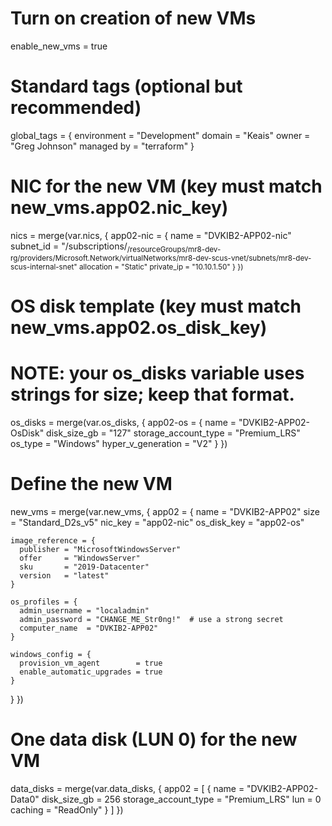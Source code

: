 # Turn on creation of new VMs
enable_new_vms = true

# Standard tags (optional but recommended)
global_tags = {
  environment = "Development"
  domain      = "Keais"
  owner       = "Greg Johnson"
  managed by  = "terraform"
}

# NIC for the new VM (key must match new_vms.app02.nic_key)
nics = merge(var.nics, {
  app02-nic = {
    name       = "DVKIB2-APP02-nic"
    subnet_id  = "/subscriptions/<SUB>/resourceGroups/mr8-dev-rg/providers/Microsoft.Network/virtualNetworks/mr8-dev-scus-vnet/subnets/mr8-dev-scus-internal-snet"
    allocation = "Static"
    private_ip = "10.10.1.50"
  }
})

# OS disk template (key must match new_vms.app02.os_disk_key)
# NOTE: your os_disks variable uses strings for size; keep that format.
os_disks = merge(var.os_disks, {
  app02-os = {
    name                 = "DVKIB2-APP02-OsDisk"
    disk_size_gb         = "127"
    storage_account_type = "Premium_LRS"
    os_type              = "Windows"
    hyper_v_generation   = "V2"
  }
})

# Define the new VM
new_vms = merge(var.new_vms, {
  app02 = {
    name        = "DVKIB2-APP02"
    size        = "Standard_D2s_v5"
    nic_key     = "app02-nic"
    os_disk_key = "app02-os"

    image_reference = {
      publisher = "MicrosoftWindowsServer"
      offer     = "WindowsServer"
      sku       = "2019-Datacenter"
      version   = "latest"
    }

    os_profiles = {
      admin_username = "localadmin"
      admin_password = "CHANGE_ME_Str0ng!"  # use a strong secret
      computer_name  = "DVKIB2-APP02"
    }

    windows_config = {
      provision_vm_agent        = true
      enable_automatic_upgrades = true
    }
  }
})

# One data disk (LUN 0) for the new VM
data_disks = merge(var.data_disks, {
  app02 = [
    {
      name                 = "DVKIB2-APP02-Data0"
      disk_size_gb         = 256
      storage_account_type = "Premium_LRS"
      lun                  = 0
      caching              = "ReadOnly"
    }
  ]
})
